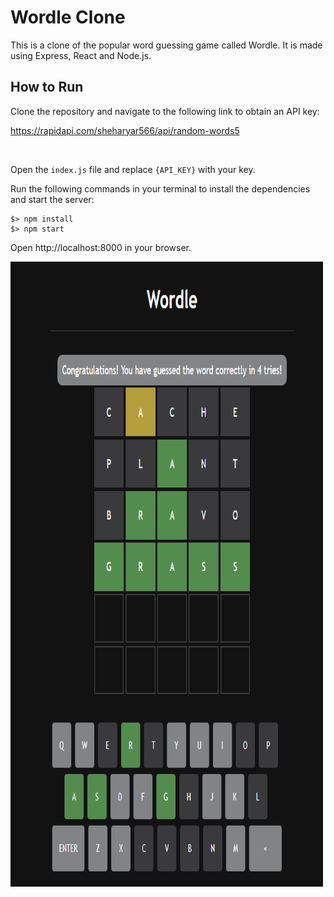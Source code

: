# Wordle Clone

This is a clone of the popular word guessing game called Wordle. It is made using Express, React and Node.js.

## How to Run

Clone the repository and navigate to the following link to obtain an API key:

https://rapidapi.com/sheharyar566/api/random-words5

<br>

Open the `index.js` file and replace `{API_KEY}` with your key.

Run the following commands in your terminal to install the dependencies and start the server:

```
$> npm install
$> npm start
```

Open http://localhost:8000 in your browser.

<img src="wordle.PNG" width="500" height="1000">
